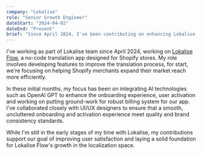 ```yaml
---
company: "Lokalise"
role: "Senior Growth Engineer"
dateStart: "2024-04-02"
dateEnd: "Present"
brief: "Since April 2024, I've been contributing on enhancing Lokalise Flow's onboarding, activation, and billing systems, utilizing AI technologies to support Shopify merchants in expanding their market reach while ensuring a seamless, brand-consistent user experience."
---
```


I've working as part of Lokalise team since April 2024, working on [Lokalise Flow](https://lokalise.com/flow), a no-code translation app designed for Shopify stores. My role involves developing features to improve the translation process, for start, we're focusing on helping Shopify merchants expand their market reach more efficiently.

In these initial months, my focus has been on integrating AI technologies such as OpenAI GPT to enhance the onboarding experience, user activation and working on putting ground-work for robust billing system for our app. I've collaborated closely with UI/UX designers to ensure that a smooth, uncluttered onboarding and activation experience meet quality and brand consistency standards.

While I'm still in the early stages of my time with Lokalise, my contributions support our goal of improving user satisfaction and laying a solid foundation for Lokalise Flow's growth in the localization space.